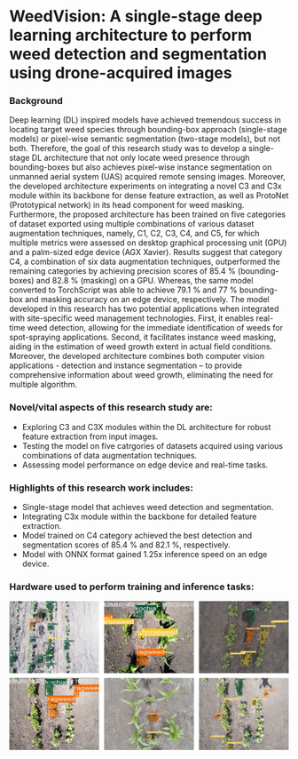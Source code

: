 # WeedVision: A single-stage deep learning architecture to perform weed detection and segmentation using drone-acquired images

### Background
Deep learning (DL) inspired models have achieved tremendous success in locating target weed species through bounding-box approach (single-stage models) or pixel-wise semantic segmentation (two-stage models), but not both. Therefore, the goal of this research study was to develop a single-stage DL architecture that not only locate weed presence through bounding-boxes but also achieves pixel-wise instance segmentation on unmanned aerial system (UAS) acquired remote sensing images. Moreover, the developed architecture experiments on integrating a novel C3 and C3x module within its backbone for dense feature extraction, as well as ProtoNet (Prototypical network) in its head component for weed masking. Furthermore, the proposed architecture has been trained on five categories of dataset exported using multiple combinations of various dataset augmentation techniques, namely, C1, C2, C3, C4, and C5, for which multiple metrics were assessed on desktop graphical processing unit (GPU) and a palm-sized edge device (AGX Xavier). Results suggest that category C4, a combination of six data augmentation techniques, outperformed the remaining categories by achieving precision scores of 85.4 % (bounding-boxes) and 82.8 % (masking) on a GPU. Whereas, the same model converted to TorchScript was able to achieve 79.1 % and 77 % bounding-box and masking accuracy on an edge device, respectively. The model developed in this research has two potential applications when integrated with site-specific weed management technologies. First, it enables real-time weed detection, allowing for the immediate identification of weeds for spot-spraying applications. Second, it facilitates instance weed masking, aiding in the estimation of weed growth extent in actual field conditions. Moreover, the developed architecture combines both computer vision applications - detection and instance segmentation – to provide comprehensive information about weed growth, eliminating the need for multiple algorithm.

### Novel/vital aspects of this research study are:
- Exploring C3 and C3X modules within the DL architecture for robust feature extraction from input images.
- Testing the model on five catrgories of datasets acquired using various combinations of data augmentation techniques.
- Assessing model performance on edge device and real-time tasks.

### Highlights of this research work includes:
- Single-stage model that achieves weed detection and segmentation.
- Integrating C3x module within the backbone for detailed feature extraction.
- Model trained on C4 category achieved the best detection and segmentation scores of 85.4 % and 82.1 %, respectively.
- Model with ONNX format gained 1.25x inference speed on an edge device.

### Hardware used to perform training and inference tasks:
![Detected and segmented weed species in aerial images acquired using UAS.](https://raw.githubusercontent.com/nitin-dominic/NR/master/assets/img/WeedVision.png)
